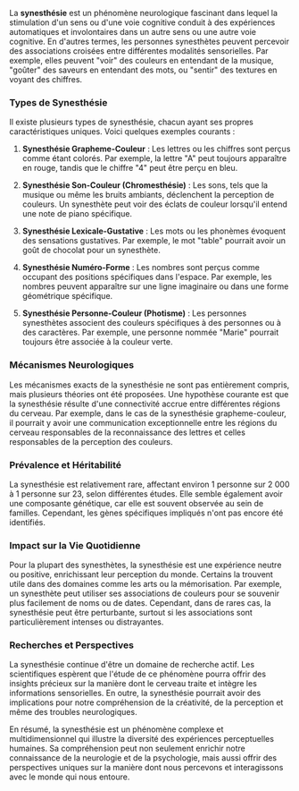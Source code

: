 La **synesthésie** est un phénomène neurologique fascinant dans lequel la stimulation d'un sens ou d'une voie cognitive conduit à des expériences automatiques et involontaires dans un autre sens ou une autre voie cognitive. En d'autres termes, les personnes synesthètes peuvent percevoir des associations croisées entre différentes modalités sensorielles. Par exemple, elles peuvent "voir" des couleurs en entendant de la musique, "goûter" des saveurs en entendant des mots, ou "sentir" des textures en voyant des chiffres.

### Types de Synesthésie

Il existe plusieurs types de synesthésie, chacun ayant ses propres caractéristiques uniques. Voici quelques exemples courants :

1. **Synesthésie Grapheme-Couleur** : Les lettres ou les chiffres sont perçus comme étant colorés. Par exemple, la lettre "A" peut toujours apparaître en rouge, tandis que le chiffre "4" peut être perçu en bleu.
   
2. **Synesthésie Son-Couleur (Chromesthésie)** : Les sons, tels que la musique ou même les bruits ambiants, déclenchent la perception de couleurs. Un synesthète peut voir des éclats de couleur lorsqu'il entend une note de piano spécifique.
   
3. **Synesthésie Lexicale-Gustative** : Les mots ou les phonèmes évoquent des sensations gustatives. Par exemple, le mot "table" pourrait avoir un goût de chocolat pour un synesthète.
   
4. **Synesthésie Numéro-Forme** : Les nombres sont perçus comme occupant des positions spécifiques dans l'espace. Par exemple, les nombres peuvent apparaître sur une ligne imaginaire ou dans une forme géométrique spécifique.
   
5. **Synesthésie Personne-Couleur (Photisme)** : Les personnes synesthètes associent des couleurs spécifiques à des personnes ou à des caractères. Par exemple, une personne nommée "Marie" pourrait toujours être associée à la couleur verte.

### Mécanismes Neurologiques

Les mécanismes exacts de la synesthésie ne sont pas entièrement compris, mais plusieurs théories ont été proposées. Une hypothèse courante est que la synesthésie résulte d'une connectivité accrue entre différentes régions du cerveau. Par exemple, dans le cas de la synesthésie grapheme-couleur, il pourrait y avoir une communication exceptionnelle entre les régions du cerveau responsables de la reconnaissance des lettres et celles responsables de la perception des couleurs.

### Prévalence et Héritabilité

La synesthésie est relativement rare, affectant environ 1 personne sur 2 000 à 1 personne sur 23, selon différentes études. Elle semble également avoir une composante génétique, car elle est souvent observée au sein de familles. Cependant, les gènes spécifiques impliqués n'ont pas encore été identifiés.

### Impact sur la Vie Quotidienne

Pour la plupart des synesthètes, la synesthésie est une expérience neutre ou positive, enrichissant leur perception du monde. Certains la trouvent utile dans des domaines comme les arts ou la mémorisation. Par exemple, un synesthète peut utiliser ses associations de couleurs pour se souvenir plus facilement de noms ou de dates. Cependant, dans de rares cas, la synesthésie peut être perturbante, surtout si les associations sont particulièrement intenses ou distrayantes.

### Recherches et Perspectives

La synesthésie continue d'être un domaine de recherche actif. Les scientifiques espèrent que l'étude de ce phénomène pourra offrir des insights précieux sur la manière dont le cerveau traite et intègre les informations sensorielles. En outre, la synesthésie pourrait avoir des implications pour notre compréhension de la créativité, de la perception et même des troubles neurologiques.

En résumé, la synesthésie est un phénomène complexe et multidimensionnel qui illustre la diversité des expériences perceptuelles humaines. Sa compréhension peut non seulement enrichir notre connaissance de la neurologie et de la psychologie, mais aussi offrir des perspectives uniques sur la manière dont nous percevons et interagissons avec le monde qui nous entoure.